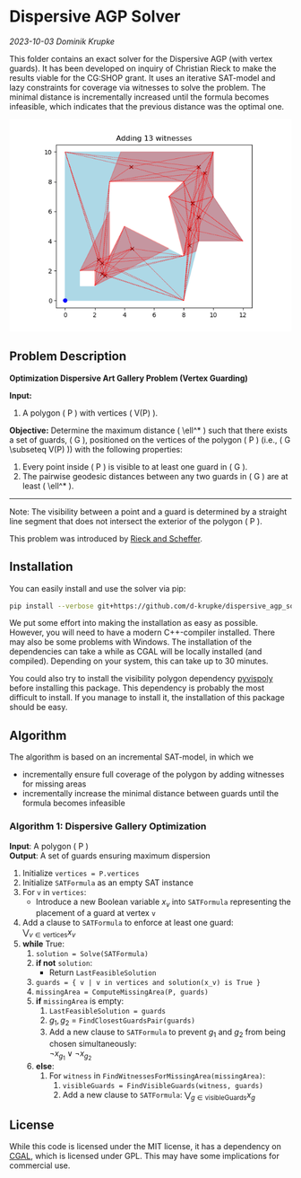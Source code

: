 # Dispersive AGP Solver

_2023-10-03 Dominik Krupke_

This folder contains an exact solver for the Dispersive AGP (with vertex
guards). It has been developed on inquiry of Christian Rieck to make the results
viable for the CG:SHOP grant. It uses an iterative SAT-model and lazy
constraints for coverage via witnesses to solve the problem. The minimal
distance is incrementally increased until the formula becomes infeasible, which
indicates that the previous distance was the optimal one.

![example](https://github.com/d-krupke/dispersive_agp_solver/blob/main/docs/figures/animation.gif?raw=true)

## Problem Description


**Optimization Dispersive Art Gallery Problem (Vertex Guarding)**

**Input:**
1. A polygon \( P \) with vertices \( V(P) \).

**Objective:** 
Determine the maximum distance \( \ell^* \) such that there exists a set of guards, \( G \), positioned on the vertices of the polygon \( P \) (i.e., \( G \subseteq V(P) \)) with the following properties:

1. Every point inside \( P \) is visible to at least one guard in \( G \).
2. The pairwise geodesic distances between any two guards in \( G \) are at least \( \ell^* \).

---

Note: The visibility between a point and a guard is determined by a straight line segment that does not intersect the exterior of the polygon \( P \).

This problem was introduced by [Rieck and Scheffer](https://arxiv.org/pdf/2209.10291.pdf).

## Installation

You can easily install and use the solver via pip:

```bash
pip install --verbose git+https://github.com/d-krupke/dispersive_agp_solver
```

We put some effort into making the installation as easy as possible. However,
you will need to have a modern C++-compiler installed. There may also be some
problems with Windows. The installation of the dependencies can take a while as
CGAL will be locally installed (and compiled). Depending on your system, this
can take up to 30 minutes.

You could also try to install the visibility polygon dependency
[pyvispoly](https://github.com/d-krupke/pyvispoly) before installing this
package. This dependency is probably the most difficult to install. If you
manage to install it, the installation of this package should be easy.

## Algorithm

The algorithm is based on an incremental SAT-model, in which we
* incrementally ensure full coverage of the polygon by adding witnesses for
  missing areas
* incrementally increase the minimal distance between guards until the formula
  becomes infeasible

### Algorithm 1: Dispersive Gallery Optimization

**Input**: A polygon \( P \)  
**Output**: A set of guards ensuring maximum dispersion


1. Initialize `vertices = P.vertices`
2. Initialize `SATFormula` as an empty SAT instance
3. For `v` in `vertices`:
   - Introduce a new Boolean variable $x_v$ into `SATFormula` representing the placement of a guard at vertex `v`
4. Add a clause to `SATFormula` to enforce at least one guard:  
   $\bigvee_{v \in \text{vertices}} x_v$
5. **while** True:
   1. `solution = Solve(SATFormula)`
   2. **if not** `solution`:  
      - Return `LastFeasibleSolution`
   3. `guards = { v | v in vertices and solution(x_v) is True }`
   4. `missingArea = ComputeMissingArea(P, guards)`
   5. **if** `missingArea` is empty:
      1. `LastFeasibleSolution = guards`
      2. $g_1, g_2$ = `FindClosestGuardsPair(guards)`
      3. Add a new clause to `SATFormula` to prevent $g_1$ and $g_2$ from being chosen simultaneously:  
      $\neg x_{g_1} \vee \neg x_{g_2}$
   6. **else**:
      1. For `witness` in `FindWitnessesForMissingArea(missingArea)`:
         1. `visibleGuards = FindVisibleGuards(witness, guards)`
         2. Add a new clause to `SATFormula`: $\bigvee_{g \in \text{visibleGuards}} x_g$




## License

While this code is licensed under the MIT license, it has a dependency on [CGAL](https://www.cgal.org/),
which is licensed under GPL. This may have some implications for commercial use.
